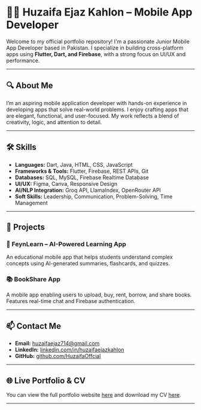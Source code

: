 # 👨‍💻 Huzaifa Ejaz Kahlon – Mobile App Developer

Welcome to my official portfolio repository! I'm a passionate Junior Mobile App Developer based in Pakistan. I specialize in building cross-platform apps using **Flutter, Dart, and Firebase**, with a strong focus on UI/UX and performance.

---

## 🔍 About Me

I’m an aspiring mobile application developer with hands-on experience in developing apps that solve real-world problems. I enjoy crafting apps that are elegant, functional, and user-focused. My work reflects a blend of creativity, logic, and attention to detail.

---

## 🛠️ Skills

- **Languages:** Dart, Java, HTML, CSS, JavaScript
- **Frameworks & Tools:** Flutter, Firebase, REST APIs, Git
- **Databases:** SQL, MySQL, Firebase Realtime Database
- **UI/UX:** Figma, Canva, Responsive Design
- **AI/NLP Integration:** Groq API, LlamaIndex, OpenRouter API
- **Soft Skills:** Leadership, Communication, Problem-Solving, Time Management

---

## 🚀 Projects

### 📱 FeynLearn – AI-Powered Learning App
An educational mobile app that helps students understand complex concepts using AI-generated summaries, flashcards, and quizzes.

### 📚 BookShare App
A mobile app enabling users to upload, buy, rent, borrow, and share books. Features real-time chat and Firebase authentication.

---

## 📫 Contact Me

- **Email:** huzaifaejaz714@gmail.com   
- **LinkedIn:** [linkedin.com/in/huzaifaejazkahlon](https://www.linkedin.com/in/huzaifaejazkahlon/)  
- **GitHub:** [github.com/HuzaifaOffcial](https://github.com/HuzaifaOffcial)

---

## 🌐 Live Portfolio & CV

You can view the full portfolio website [here](#) and download my CV [here](CV.pdf).

---

